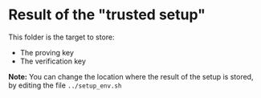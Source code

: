 # Result of the "trusted setup"

This folder is the target to store:
- The proving key
- The verification key

**Note:** You can change the location where the result of the setup is stored, by editing the file `../setup_env.sh`
